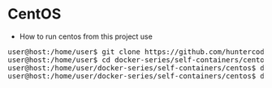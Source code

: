 # CentOS

- How to run centos from this project use

<pre>
user@host:/home/user$ git clone https://github.com/huntercodexs/docker-series.git .
user@host:/home/user$ cd docker-series/self-containers/centos
user@host:/home/user/docker-series/self-containers/centos$ docker-compose up --build (in first time)
user@host:/home/user/docker-series/self-containers/centos$ docker-compose start (in the next times)
</pre>
